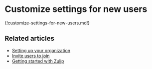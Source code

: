 # Customize settings for new users

{!customize-settings-for-new-users.md!}

## Related articles

* [Setting up your organization](/help/getting-your-organization-started-with-zulip)
* [Invite users to join](/help/invite-users-to-join)
* [Getting started with Zulip](/help/getting-started-with-zulip)
